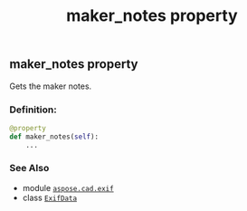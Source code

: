﻿---
title: maker_notes property
second_title: Aspose.CAD for Python via .NET API References
description: 
type: docs
weight: 830
url: /python-net/aspose.cad.exif/exifdata/maker_notes/
is_root: false
---

## maker_notes property


Gets the maker notes.
### Definition:
```python
@property
def maker_notes(self):
    ...
```

### See Also
* module [`aspose.cad.exif`](../../)
* class [`ExifData`](/cad/python-net/aspose.cad.exif/exifdata)
